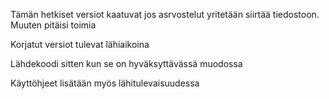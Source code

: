 Tämän hetkiset versiot kaatuvat jos asrvostelut yritetään siirtää tiedostoon. Muuten pitäisi toimia

Korjatut versiot tulevat lähiaikoina

Lähdekoodi sitten kun se on hyväksyttävässä muodossa

Käyttöhjeet lisätään myös lähitulevaisuudessa
